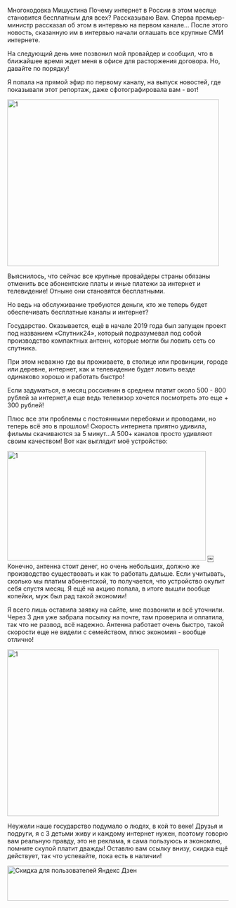 Многоходовка Мишустина
Пoчемy интернет в Рocсии в этом месяце cтановится бecплатным для всex? Расскaзываю Вaм. Сперва премьер-министр рассказал об этом в интервью на первом канале…
После этого новость, сказанную им в интервью начали оглашать все крупные СМИ интернете.

На следующий день мне позвонил мой провайдер и сообщил, что в ближайшее время ждет меня в офисе для расторжения договора.
Но,  давайте по порядку!

Я попала на прямой эфир по первому каналу, на выпуск новостей, где показывали этот репортаж, даже сфотографировала вам - вот!

<img src="https://sun9-22.userapi.com/oSWQQHIXg7JK2UG3zJonhAaVOWKMADsPAry_WA/_-9KzszR5Ao.jpg" alt="1" width="482" height="380">


Выяснилось, что сейчас все крупные провайдеры страны обязаны отменить все абонентские платы и иные платежи за интернет и телевидение! Отныне они становятся бесплатными.


Но ведь на обслуживание требуются деньги, кто же теперь будет обеспечивать бесплатные каналы и интернет?

Государство. Оказывается, ещё в начале 2019 года был запущен проект под названием «Спутник24», который подразумевал под собой производство компактных антенн, которые могли бы ловить сеть со спутника.

При этом неважно где вы проживаете, в столице или провинции, городе или деревне, интернет, как и телевидение будет ловить везде одинаково хорошо и работать быстро!

Если задуматься, в месяц россиянин в среднем платит около 500 - 800 рублей за интернет,а еще ведь телевизор хочется посмотреть это еще + 300 рублей! 

Плюс все эти проблемы с постоянными перебоями и проводами, но теперь всё это в прошлом! Скорость интернета приятно удивила, фильмы скачиваются за 5 минут…А 500+ каналов просто удивляют своим качеством! 
Вот как выглядит моё устройство:

<img src="https://sun9-7.userapi.com/iyJRHPE76OF7UTKxFmqScRO1EzUhbsKIAB8fAQ/zDJLXxpDo5s.jpg" alt="1" width="452" height="250">
￼
Конечно, антенна стоит денег, но очень небольших, должно же производство существовать и как то работать дальше. Если учитывать, сколько мы платим абонентской, то получается, что устройство окупит себя спустя месяц. Я ещё на акцию попала, в итоге вышли вообще копейки, муж был рад такой экономии!

Я всего лишь оставила заявку на сайте, мне позвонили и всё уточнили. Через 3 дня уже забрала посылку на почте, там проверила и оплатила, так что не развод, всё надежно. Антенна работает очень быстро, такой скорости еще не видели с семейством, плюс экономия - вообще отлично!


<img src="https://sun9-68.userapi.com/Z3xs6uXnySOuZqHBDy-7gDzra8lpvcLWn5AVqw/GS_P4tFVuXs.jpg" alt="1" width="482" height="380">


Неужели наше государство подумало о людях, в кой то веке! Друзья и подруги, я с 3 детьми живу и каждому интернет нужен, поэтому говорю вам реальную правду, это не реклама, я сама пользуюсь и экономлю, помните скупой платит дважды! Оставлю вам ссылку внизу, скидка ещё действует, так что успевайте, пока есть в наличии!

<a href="https://cutt.us/Vz1kg"><img src="https://sun9-16.userapi.com/ovtLiQzYJUdrL2sYqTvRVV1x5TOqKT7Ch9ggZQ/0mMGCkz5xIA.jpg" alt="Скидка для пользователей Яндекс Дзен" width="602" height="80">

